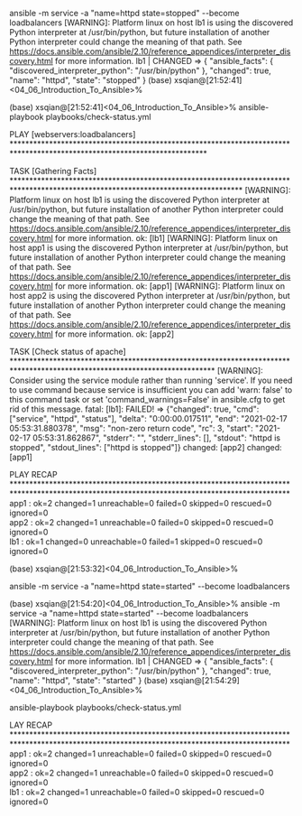 ansible -m service -a "name=httpd state=stopped" --become loadbalancers
[WARNING]: Platform linux on host lb1 is using the discovered Python interpreter at /usr/bin/python, but future installation of another Python
interpreter could change the meaning of that path. See https://docs.ansible.com/ansible/2.10/reference_appendices/interpreter_discovery.html for more
information.
lb1 | CHANGED => {
    "ansible_facts": {
        "discovered_interpreter_python": "/usr/bin/python"
    },
    "changed": true,
    "name": "httpd",
    "state": "stopped"
}
(base) xsqian@[21:52:41]<04_06_Introduction_To_Ansible>% 

(base) xsqian@[21:52:41]<04_06_Introduction_To_Ansible>% ansible-playbook playbooks/check-status.yml 

PLAY [webservers:loadbalancers] *************************************************************************************************************************

TASK [Gathering Facts] **********************************************************************************************************************************
[WARNING]: Platform linux on host lb1 is using the discovered Python interpreter at /usr/bin/python, but future installation of another Python
interpreter could change the meaning of that path. See https://docs.ansible.com/ansible/2.10/reference_appendices/interpreter_discovery.html for more
information.
ok: [lb1]
[WARNING]: Platform linux on host app1 is using the discovered Python interpreter at /usr/bin/python, but future installation of another Python
interpreter could change the meaning of that path. See https://docs.ansible.com/ansible/2.10/reference_appendices/interpreter_discovery.html for more
information.
ok: [app1]
[WARNING]: Platform linux on host app2 is using the discovered Python interpreter at /usr/bin/python, but future installation of another Python
interpreter could change the meaning of that path. See https://docs.ansible.com/ansible/2.10/reference_appendices/interpreter_discovery.html for more
information.
ok: [app2]

TASK [Check status of apache] ***************************************************************************************************************************
[WARNING]: Consider using the service module rather than running 'service'.  If you need to use command because service is insufficient you can add
'warn: false' to this command task or set 'command_warnings=False' in ansible.cfg to get rid of this message.
fatal: [lb1]: FAILED! => {"changed": true, "cmd": ["service", "httpd", "status"], "delta": "0:00:00.017511", "end": "2021-02-17 05:53:31.880378", "msg": "non-zero return code", "rc": 3, "start": "2021-02-17 05:53:31.862867", "stderr": "", "stderr_lines": [], "stdout": "httpd is stopped", "stdout_lines": ["httpd is stopped"]}
changed: [app2]
changed: [app1]

PLAY RECAP **********************************************************************************************************************************************
app1                       : ok=2    changed=1    unreachable=0    failed=0    skipped=0    rescued=0    ignored=0   
app2                       : ok=2    changed=1    unreachable=0    failed=0    skipped=0    rescued=0    ignored=0   
lb1                        : ok=1    changed=0    unreachable=0    failed=1    skipped=0    rescued=0    ignored=0   

(base) xsqian@[21:53:32]<04_06_Introduction_To_Ansible>% 

ansible -m service -a "name=httpd state=started" --become loadbalancers

(base) xsqian@[21:54:20]<04_06_Introduction_To_Ansible>% ansible -m service -a "name=httpd state=started" --become loadbalancers
[WARNING]: Platform linux on host lb1 is using the discovered Python interpreter at /usr/bin/python, but future installation of another Python
interpreter could change the meaning of that path. See https://docs.ansible.com/ansible/2.10/reference_appendices/interpreter_discovery.html for more
information.
lb1 | CHANGED => {
    "ansible_facts": {
        "discovered_interpreter_python": "/usr/bin/python"
    },
    "changed": true,
    "name": "httpd",
    "state": "started"
}
(base) xsqian@[21:54:29]<04_06_Introduction_To_Ansible>% 

ansible-playbook playbooks/check-status.yml 

LAY RECAP **********************************************************************************************************************************************
app1                       : ok=2    changed=1    unreachable=0    failed=0    skipped=0    rescued=0    ignored=0   
app2                       : ok=2    changed=1    unreachable=0    failed=0    skipped=0    rescued=0    ignored=0   
lb1                        : ok=2    changed=1    unreachable=0    failed=0    skipped=0    rescued=0    ignored=0   

